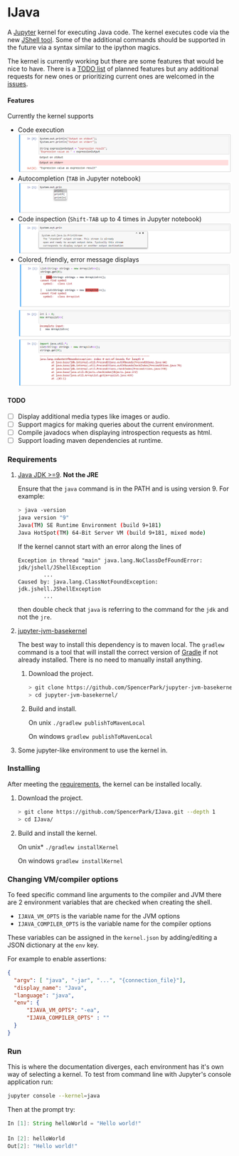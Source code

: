 # IJava

A [Jupyter](http://jupyter.org/) kernel for executing Java code. The kernel executes code via the new [JShell tool](https://docs.oracle.com/javase/9/jshell/introduction-jshell.htm). Some of the additional commands should be supported in the future via a syntax similar to the ipython magics.

The kernel is currently working but there are some features that would be nice to have. There is a [TODO list](#todo) of planned features but any additional requests for new ones or prioritizing current ones are welcomed in the [issues](https://github.com/SpencerPark/IJava/issues).

#### Features

Currently the kernel supports

*   Code execution
    ![output](docs/img/output.png)
*   Autocompletion (`TAB` in Jupyter notebook)
    ![autocompletion](docs/img/autocompletion.png)
*   Code inspection (`Shift-TAB` up to 4 times in Jupyter notebook)
    ![code-inspection](docs/img/code-inspection.png)
*   Colored, friendly, error message displays
    ![compilation-error](docs/img/compilation-error.png)
    ![incomplete-src-error](docs/img/incomplete-src-error.png)
    ![runtime-error](docs/img/runtime-error.png)

#### TODO

- [ ] Display additional media types like images or audio.
- [ ] Support magics for making queries about the current environment.
- [ ] Compile javadocs when displaying introspection requests as html.
- [ ] Support loading maven dependencies at runtime.

### Requirements

1.  [Java JDK >=9](http://www.oracle.com/technetwork/java/javase/downloads/index.html). **Not the JRE**

    Ensure that the `java` command is in the PATH and is using version 9. For example:
    ```bash
    > java -version
    java version "9"
    Java(TM) SE Runtime Environment (build 9+181)
    Java HotSpot(TM) 64-Bit Server VM (build 9+181, mixed mode)
    ```

    If the kernel cannot start with an error along the lines of
    ```text
    Exception in thread "main" java.lang.NoClassDefFoundError: jdk/jshell/JShellException
            ...
    Caused by: java.lang.ClassNotFoundException: jdk.jshell.JShellException
            ...
    ```
    then double check that `java` is referring to the command for the `jdk` and not the `jre`.
    
2.  [jupyter-jvm-basekernel](https://github.com/SpencerPark/jupyter-jvm-basekernel) 

    The best way to install this dependency is to maven local. The `gradlew` command is a tool that will install the correct version of [Gradle](https://gradle.org/) if not already installed. There is no need to manually install anything.
    
    1.  Download the project.
        ```bash
        > git clone https://github.com/SpencerPark/jupyter-jvm-basekernel.git --depth 1
        > cd jupyter-jvm-basekernel/
        ```
    2.  Build and install.
    
        On unix `./gradlew publishToMavenLocal`
        
        On windows `gradlew publishToMavenLocal`
        
3.  Some jupyter-like environment to use the kernel in.
        
### Installing

After meeting the [requirements](#requirements), the kernel can be installed locally.

1.  Download the project.
    ```bash
    > git clone https://github.com/SpencerPark/IJava.git --depth 1
    > cd IJava/
    ```
2.  Build and install the kernel.
    
    On unix* `./gradlew installKernel`
        
    On windows `gradlew installKernel`

### Changing VM/compiler options

To feed specific command line arguments to the compiler and JVM there are 2 environment variables that are checked when creating the shell.

*   `IJAVA_VM_OPTS` is the variable name for the JVM options
*   `IJAVA_COMPILER_OPTS` is the variable name for the compiler options

These variables can be assigned in the `kernel.json` by adding/editing a JSON dictionary at the `env` key.

For example to enable assertions:
```JSON
{
  "argv": [ "java", "-jar", "...", "{connection_file}"],
  "display_name": "Java",
  "language": "java",
  "env": {
      "IJAVA_VM_OPTS": "-ea",
      "IJAVA_COMPILER_OPTS" : ""
  }
}
```

### Run

This is where the documentation diverges, each environment has it's own way of selecting a kernel. To test from command line with Jupyter's console application run:

```bash
jupyter console --kernel=java
```

Then at the prompt try:
```java
In [1]: String helloWorld = "Hello world!"

In [2]: helloWorld
Out[2]: "Hello world!"
```